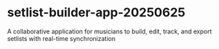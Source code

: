 # setlist-builder-app-20250625
A collaborative application for musicians to build, edit, track, and export setlists with real-time synchronization
